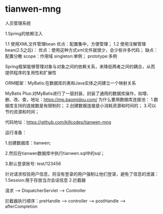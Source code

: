 # tianwen-mng
人员管理系统

1.Spring的依赖注入

  1.1 使用XML文件管理bean
    优点：配置集中，方便管理；
  1.2 使用注解管理bean(2.5之后)：
    优点：使用这种方式xml文件就很少，会少些许多代码；
    缺点：配置分散
  scope：作用域
     singleton:单例；
     prototype:多例

  Spring框架能够管理对象与对象之间的依赖关系，来降低两者之间的耦合，从而提供程序的复用性和扩展性

ORM框架：MyBatis:在数据库的表和Java实体之间建立一个映射关系

MyBatis Plus:对MyBatis进行了一层封装，封装了通用的数据库操作，如增、删、改、查，地址：https://mp.baomidou.com/
为什么要用数据库连接池：
  1.数据库支持的连接数是有限制的；
  2.创建数据连接是小消耗资源和时间的；
  3.可以节约资源和时间；
  
  代码地址：https://github.com/killcodes/tianwen-mng
  
  运行准备：
  
  1.创建数据库：tianwen;
  
  2.然后在tianwen数据库中执行tianwen.sql中的sql；
  
  3.默认登录账号: test/123456
  
  
  针对请求校验用户信息，将没有登录的用户强制让他们登录，避免了信息的泄漏：
  1.Session:用于存放当次会话信息
  2.拦截器
  
  请求 --> DispatcherServlet --> Controller

  拦截器执行顺序：preHandle --> controller --> postHandle --> afterCompletion

